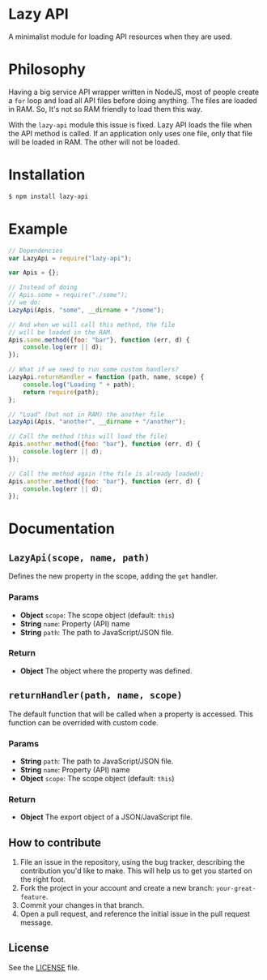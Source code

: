 Lazy API
========
A minimalist module for loading API resources when they are used.

# Philosophy
Having a big service API wrapper written in NodeJS, most of people create
a `for` loop and load all API files before doing anything. The files are
loaded in RAM. So, It's not so RAM friendly to load them this way.

With the `lazy-api` module this issue is fixed. Lazy API loads the file
when the API method is called. If an application only uses one file,
only that file will be loaded in RAM. The other will not be loaded.

# Installation

```sh
$ npm install lazy-api
```

# Example
```js
// Dependencies
var LazyApi = require("lazy-api");

var Apis = {};

// Instead of doing
// Apis.some = require("./some");
// we do:
LazyApi(Apis, "some", __dirname + "/some");

// And when we will call this method, the file
// will be loaded in the RAM.
Apis.some.method({foo: "bar"}, function (err, d) {
    console.log(err || d);
});

// What if we need to run some custom handlers?
LazyApi.returnHandler = function (path, name, scope) {
    console.log("Loading " + path);
    return require(path);
};

// "Load" (but not in RAM) the another file
LazyApi(Apis, "another", __dirname + "/another");

// Call the method (this will load the file)
Apis.another.method({foo: "bar"}, function (err, d) {
    console.log(err || d);
});

// Call the method again (the file is already loaded);
Apis.another.method({foo: "bar"}, function (err, d) {
    console.log(err || d);
});
```

# Documentation
## `LazyApi(scope, name, path)`
Defines the new property in the scope, adding the `get` handler.

### Params
- **Object** `scope`: The scope object (default: `this`)
- **String** `name`: Property (API) name
- **String** `path`: The path to JavaScript/JSON file.

### Return
- **Object** The object where the property was defined.

## `returnHandler(path, name, scope)`
The default function that will be called when a property is accessed.
This function can be overrided with custom code.

### Params
- **String** `path`: The path to JavaScript/JSON file.
- **String** `name`: Property (API) name
- **Object** `scope`: The scope object (default: `this`)

### Return
- **Object** The export object of a JSON/JavaScript file.

## How to contribute
1. File an issue in the repository, using the bug tracker, describing the
   contribution you'd like to make. This will help us to get you started on the
   right foot.
2. Fork the project in your account and create a new branch:
   `your-great-feature`.
3. Commit your changes in that branch.
4. Open a pull request, and reference the initial issue in the pull request
   message.

## License
See the [LICENSE](./LICENSE) file.
